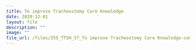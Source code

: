 ```yaml
---
title: To improve Tracheostomy Care Knowledge
date: 2020-12-01
layout: file
description: ""
image: ""
file_url: /files/355_TTSH_ST_To improve Tracheostomy Care Knowledge-combine.pdf
---
```

